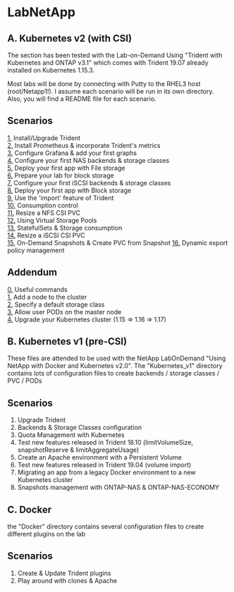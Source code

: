 # LabNetApp

## A. Kubernetes v2 (with CSI)

The section has been tested with the Lab-on-Demand Using "Trident with Kubernetes and ONTAP v3.1" which comes with Trident 19.07 already installed on Kubernetes 1.15.3.

Most labs will be done by connecting with Putty to the RHEL3 host (root/Netapp1!).
I assume each scenario will be run in its own directory. Also, you will find a README file for each scenario.

Scenarios
---------
[1.](Kubernetes_v2/Scenarios/Scenario01)  Install/Upgrade Trident  
[2.](Kubernetes_v2/Scenarios/Scenario02)  Install Prometheus & incorporate Trident's metrics  
[3.](Kubernetes_v2/Scenarios/Scenario03)  Configure Grafana & add your first graphs  
[4.](Kubernetes_v2/Scenarios/Scenario04)  Configure your first NAS backends & storage classes  
[5.](Kubernetes_v2/Scenarios/Scenario05)  Deploy your first app with File storage  
[6.](Kubernetes_v2/Scenarios/Scenario06)  Prepare your lab for block storage  
[7.](Kubernetes_v2/Scenarios/Scenario07)  Configure your first iSCSI backends & storage classes  
[8.](Kubernetes_v2/Scenarios/Scenario08)  Deploy your first app with Block storage  
[9.](Kubernetes_v2/Scenarios/Scenario09)  Use the 'import' feature of Trident  
[10.](Kubernetes_v2/Scenarios/Scenario10) Consumption control  
[11.](Kubernetes_v2/Scenarios/Scenario11) Resize a NFS CSI PVC  
[12.](Kubernetes_v2/Scenarios/Scenario12) Using Virtual Storage Pools  
[13.](Kubernetes_v2/Scenarios/Scenario13) StatefulSets & Storage consumption  
[14.](Kubernetes_v2/Scenarios/Scenario14) Resize a iSCSI CSI PVC  
[15.](Kubernetes_v2/Scenarios/Scenario15) On-Demand Snapshots & Create PVC from Snapshot
[16.](Kubernetes_v2/Scenarios/Scenario16) Dynamic export policy management

Addendum
--------
[0.](Kubernetes_v2/Addendum/Addenda00) Useful commands    
[1.](Kubernetes_v2/Addendum/Addenda01) Add a node to the cluster  
[2.](Kubernetes_v2/Addendum/Addenda02) Specify a default storage class  
[3.](Kubernetes_v2/Addendum/Addenda03) Allow user PODs on the master node  
[4.](Kubernetes_v2/Addendum/Addenda04) Upgrade your Kubernetes cluster (1.15 => 1.16 => 1.17)  

## B. Kubernetes v1 (pre-CSI)

These files are attended to be used with the NetApp LabOnDemand "Using NetApp with Docker and Kubernetes v2.0".
The "Kubernetes_v1" directory contains lots of configuration files to create backends / storage classes / PVC / PODs

Scenarios
---------
1. Upgrade Trident
2. Backends & Storage Classes configuration
3. Quota Management with Kubernetes
4. Test new features released in Trident 18.10 (limitVolumeSize, snapshotReserve & limitAggregateUsage)
5. Create an Apache environment with a Persistent Volume
6. Test new features released in Trident 19.04 (volume import)
7. Migrating an app from a legacy Docker environment to a new Kubernetes cluster
8. Snapshots management with ONTAP-NAS & ONTAP-NAS-ECONOMY


## C. Docker

the "Docker" directory contains several configuration files to create different plugins on the lab

Scenarios
---------
1. Create & Update Trident plugins
2. Play around with clones & Apache